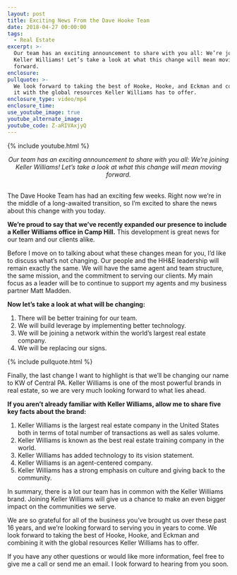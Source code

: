 ```yaml
---
layout: post
title: Exciting News From the Dave Hooke Team
date: 2018-04-27 00:00:00
tags:
  - Real Estate
excerpt: >-
  Our team has an exciting announcement to share with you all: We’re joining
  Keller Williams! Let’s take a look at what this change will mean moving
  forward.
enclosure:
pullquote: >-
  We look forward to taking the best of Hooke, Hooke, and Eckman and combining
  it with the global resources Keller Williams has to offer.
enclosure_type: video/mp4
enclosure_time:
use_youtube_image: true
youtube_alternate_image:
youtube_code: Z-aRIVAxjyQ
---
```


{% include youtube.html %}

<center><em>Our team has an exciting announcement to share with you all: We&rsquo;re joining Keller Williams! Let&rsquo;s take a look at what this change will mean moving forward.</em></center>

<center>&nbsp;</center>

The Dave Hooke Team has had an exciting few weeks. Right now we’re in the middle of a long-awaited transition, so I’m excited to share the news about this change with you today.&nbsp;

**We’re proud to say that we’ve recently expanded our presence to include a Keller Williams office in Camp Hill.** This development is great news for our team and our clients alike.&nbsp;

Before I move on to talking about what these changes mean for you, I’d like to discuss what’s not changing. Our people and the HH&E leadership will remain exactly the same. We will have the same agent and team structure, the same mission, and the commitment to serving our clients. My main focus as a leader will be to continue to support my agents and my business partner Matt Madden.&nbsp;

**Now let’s take a look at what will be changing:**

1. There will be better training for our team.
2. We will build leverage by implementing better technology.
3. We will be joining a network within the world’s largest real estate company.&nbsp;
4. We will be replacing our signs.&nbsp;

{% include pullquote.html %}

Finally, the last change I want to highlight is that we’ll be changing our name to KW of Central PA. Keller Williams is one of the most powerful brands in real estate, so we are very much looking forward to what lies ahead.&nbsp;

**If you aren’t already familiar with Keller Williams, allow me to share five key facts about the brand:**&nbsp;

1. Keller Williams is the largest real estate company in the United States both in terms of total number of transactions as well as sales volume.&nbsp;
2. Keller Williams is known as the best real estate training company in the world.
3. Keller Williams has added technology to its vision statement.
4. Keller Williams is an agent-centered company.&nbsp;
5. Keller Williams has a strong emphasis on culture and giving back to the community.&nbsp;

In summary, there is a lot our team has in common with the Keller Williams brand. Joining Keller Williams will give us a chance to make an even bigger impact on the communities we serve.&nbsp;

We are so grateful for all of the business you’ve brought us over these past 16 years, and we’re looking forward to serving you in years to come. We look forward to taking the best of Hooke, Hooke, and Eckman and combining it with the global resources Keller Williams has to offer.

If you have any other questions or would like more information, feel free to give me a call or send me an email. I look forward to hearing from you soon.<br>&nbsp;